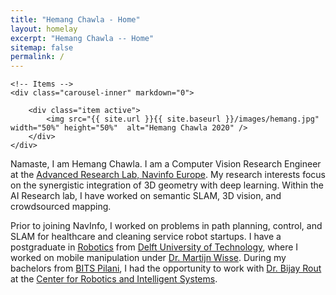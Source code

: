 ```yaml
---
title: "Hemang Chawla - Home"
layout: homelay
excerpt: "Hemang Chawla -- Home"
sitemap: false
permalink: /
---
```

<div markdown="0" id="carousel" class="carousel slide" data-ride="carousel" data-interval="5000" data-pause="hover" >
    <!-- Menu -->
    <!--
    <ol class="carousel-indicators">
        <li data-target="#carousel" data-slide-to="0" class="active"></li>
    </ol>
    -->

    <!-- Items -->
    <div class="carousel-inner" markdown="0">

        <div class="item active">
            <img src="{{ site.url }}{{ site.baseurl }}/images/hemang.jpg" width="50%" height="50%"  alt="Hemang Chawla 2020" />
        </div>
    </div>
  <!--
  <a class="left carousel-control" href="#carousel" role="button" data-slide="prev">
    <span class="glyphicon glyphicon-chevron-left" aria-hidden="true"></span>
    <span class="sr-only">Previous</span>
  </a>
  <a class="right carousel-control" href="#carousel" role="button" data-slide="next">
    <span class="glyphicon glyphicon-chevron-right" aria-hidden="true"></span>
    <span class="sr-only">Next</span>
  </a>
-->
</div>

Namaste, I am Hemang Chawla. I am a Computer Vision Research Engineer at the [Advanced Research Lab, Navinfo Europe](https://www.navinfo.eu/artificial-intelligence.html). My research interests focus on the synergistic integration of 3D geometry with deep learning.  Within the AI Research lab, I have worked on semantic SLAM, 3D vision, and crowdsourced mapping. 

Prior to joining NavInfo, I worked on problems in path planning, control, and SLAM for healthcare and cleaning service robot startups. I have a postgraduate in [Robotics](https://tudelftroboticsinstitute.nl/) from [Delft University of Technology](https://www.tudelft.nl/), where I worked on mobile manipulation under [Dr. Martijn Wisse](https://scholar.google.nl/citations?hl=en&user=ddu5MKwAAAAJ). During my bachelors from [BITS Pilani](https://www.bits-pilani.ac.in/), I had the opportunity to work with [Dr. Bijay Rout](https://scholar.google.nl/citations?user=BH13o4YAAAAJ) at the [Center for Robotics and Intelligent Systems](https://www.bits-pilani.ac.in/pilani/centreforrobotics/Home). 
